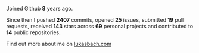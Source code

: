 Joined Github **8** years ago.

Since then I pushed **2407** commits, opened **25** issues, submitted **19** pull requests, received **143** stars across **69** personal projects and contributed to **14** public repositories.

Find out more about me on [lukasbach.com](https://lukasbach.com)
